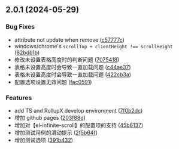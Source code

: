 ## 2.0.1 (2024-05-29)

### Bug Fixes

- attribute not update when remove ([c57777c](https://github.com/yujinpan/el-table-infinite-scroll/commit/c57777c3485bbbd96760db9049ab215e4a9e3419))
- windows/chrome's `scrollTop + clientHeight !== scrollHeight` ([82bdb1b](https://github.com/yujinpan/el-table-infinite-scroll/commit/82bdb1b1b9ee9cbf20e8944f81bd0176ccab6522))
- 修改未设置表格高度时的判断问题 ([7075418](https://github.com/yujinpan/el-table-infinite-scroll/commit/70754180dc4ab3883948c0c6d4ba76203416654c))
- 表格未设置高度时会导致一直加载问题 ([c44ae37](https://github.com/yujinpan/el-table-infinite-scroll/commit/c44ae3714b70605826b40dbdcc9f173fc3f80d56))
- 表格未设置高度时会导致一直加载问题 ([422cb3a](https://github.com/yujinpan/el-table-infinite-scroll/commit/422cb3a3727576dee10863e5db7ec0d2ee563fa0))
- 配置选项设置无效问题 ([fac0591](https://github.com/yujinpan/el-table-infinite-scroll/commit/fac05911c6676a8e918d93199f721c5eb4c054f3))

### Features

- add TS and RollupX develop environment ([7f0b2dc](https://github.com/yujinpan/el-table-infinite-scroll/commit/7f0b2dcdcd474096092a76349d6af2f3f534a8a9))
- 增加 github pages ([203f88d](https://github.com/yujinpan/el-table-infinite-scroll/commit/203f88dc79f9e8a345d049ec8ae63ad0189b2e33))
- 增加对【el-infinite-scroll】的配置项的支持 ([45b6137](https://github.com/yujinpan/el-table-infinite-scroll/commit/45b61375253a295d9380d5a9a7c27d509c00a35d))
- 增加测试用例的滑动提示 ([2f5b64f](https://github.com/yujinpan/el-table-infinite-scroll/commit/2f5b64fd107cf4b0dbc2a01dd700c65ada513b71))
- 增加测试选项 ([391b432](https://github.com/yujinpan/el-table-infinite-scroll/commit/391b43251fe0b11de5212025a9d7fe786b844513))
